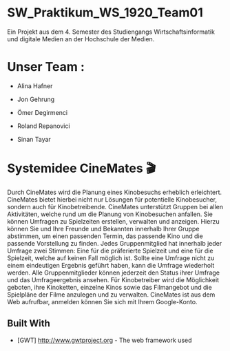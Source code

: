 # SW_Praktikum_WS_1920_Team01

Ein Projekt aus dem 4. Semester des Studiengangs Wirtschaftsinformatik und digitale Medien an der Hochschule der Medien. 

### <h1> <b> Unser Team : </b> </h1> 

* Alina Hafner 

* Jon Gehrung

* Ömer Degirmenci

* Roland Repanovici

* Sinan Tayar

### <h1> <b> Systemidee CineMates 🎬 </b> </h1>

Durch CineMates wird die Planung eines Kinobesuchs erheblich erleichtert. CineMates bietet hierbei nicht nur Lösungen für potentielle Kinobesucher, sondern auch für Kinobetreibende.
CineMates unterstützt Gruppen bei allen Aktivitäten, welche rund um die Planung von Kinobesuchen anfallen. Sie können Umfragen zu Spielzeiten erstellen, verwalten und anzeigen. Hierzu können Sie und Ihre Freunde und Bekannten innerhalb Ihrer Gruppe abstimmen, um einen passenden Termin, das passende Kino und die passende Vorstellung zu finden. Jedes Gruppenmitglied hat innerhalb jeder Umfrage zwei Stimmen: Eine für die präferierte Spielzeit und eine für die Spielzeit, welche auf keinen Fall möglich ist. Sollte eine Umfrage nicht zu einem eindeutigen Ergebnis geführt haben, kann die Umfrage wiederholt werden. Alle Gruppenmitglieder können jederzeit den Status ihrer Umfrage und das Umfrageergebnis ansehen.
Für Kinobetreiber wird die Möglichkeit geboten, ihre Kinoketten, einzelne Kinos sowie das Filmangebot und die Spielpläne der Filme anzulegen und zu verwalten.
CineMates ist aus dem Web aufrufbar, anmelden können Sie sich mit Ihrem Google-Konto.
## Built With

* [GWT] http://www.gwtproject.org - The web framework used
